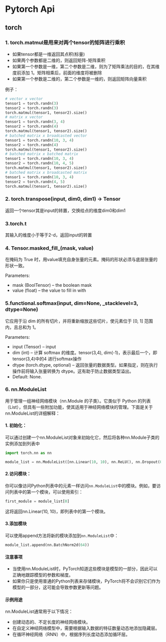 # Pytorch Api
## torch
### 1. **torch.matmul**是用来对两个tensor的矩阵进行乘积
  - 如果tensor都是一维返回其点积(标量)
  - 如果两个参数都是二维的，则返回矩阵-矩阵乘积
  - 如果第一个参数是一维，第二个参数是二维，则为了矩阵乘法的目的，在其维度前添加 1。矩阵相乘后，前面的维度将被删除
  - 如果第一个参数是二维的，第二个参数是一维的，则返回矩阵向量乘积

例子：
``` python
# vector x vector
tensor1 = torch.randn(3)
tensor2 = torch.randn(3)
torch.matmul(tensor1, tensor2).size()
# matrix x vector
tensor1 = torch.randn(3, 4)
tensor2 = torch.randn(4)
torch.matmul(tensor1, tensor2).size()
# batched matrix x broadcasted vector
tensor1 = torch.randn(10, 3, 4)
tensor2 = torch.randn(4)
torch.matmul(tensor1, tensor2).size()
# batched matrix x batched matrix
tensor1 = torch.randn(10, 3, 4)
tensor2 = torch.randn(10, 4, 5)
torch.matmul(tensor1, tensor2).size()
# batched matrix x broadcasted matrix
tensor1 = torch.randn(10, 3, 4)
tensor2 = torch.randn(4, 5)
torch.matmul(tensor1, tensor2).size() 
```

### 2. **torch.transpose(input, dim0, dim1) → Tensor** 
返回一个tensor其是input的转置，交换给点的维度dim0和dim1
### 3.**torch.t** 
其输入的维度小于等于2-d，返回input的转置

### 4. **Tensor.masked_fill_(mask, value)** 
在掩码为 True 时，用value填充自身张量的元素。掩码的形状必须与底层张量的形状一致。

Parameters:
- mask (BoolTensor) – the boolean mask
- value (float) – the value to fill in with

### 5.**functional.softmax(input, dim=None, _stacklevel=3, dtype=None)** 
它应用于沿 dim 的所有切片，并将重新缩放这些切片，使元素位于 [0, 1] 范围内，且总和为 1。

Parameters:
 - input (Tensor) – input
 - dim (int) – 计算 softmax 的维度。tensor(3,4), dim(-1)，表示最后一个，即tensor(3,4)中的4 进行softmax操作
 - dtype (torch.dtype, optional) – 返回张量的数据类型。如果指定，则在执行操作前将输入张量转换为 dtype。这有助于防止数据类型溢出。
 - Default: None.

### 6. **nn.ModuleList**
用于管理一组神经网络模块（nn.Module 的子类）。它类似于 Python 的列表（List），但具有一些附加功能，使其适用于神经网络模块的管理。下面是关于nn.ModuleList的详细解释：

#### 1. 初始化：
可以通过创建一个nn.ModuleList对象来初始化它，然后将各种nn.Module子类的实例添加到列表中

```python
import torch.nn as nn

module_list = nn.ModuleList([nn.Linear(10, 10), nn.ReLU(), nn.Dropout(0.5)])
```

#### 2.访问模块：

你可以像访问Python列表中的元素一样访问`nn.ModuleList`中的模块。例如，要访问列表中的第一个模块，可以使用索引：
``` python
first_module = module_list[0]
```
这将返回nn.Linear(10, 10)，即列表中的第一个模块。
#### 3.添加模块
可以使用append方法将新的模块添加到`nn.ModuleList`中：
```python
module_list.append(nn.BatchNorm2d(64))
```

#### 注意事项
  - 当使用nn.ModuleList时，PyTorch知道这些模块是模型的一部分，因此可以正确地跟踪模型的参数和梯度。
  - 如果你只是使用普通的Python列表来存储模块，PyTorch将不会识别它们作为模型的一部分，这可能会导致参数更新等问题。
#### 示例用途
nn.ModuleList通常用于以下情况：

  - 创建动态的、不定长度的神经网络模块。
  - 在自定义神经网络模型中，需要根据输入数据的特征数量动态地添加隐藏层。
  - 在循环神经网络（RNN）中，根据序列长度动态添加循环层。